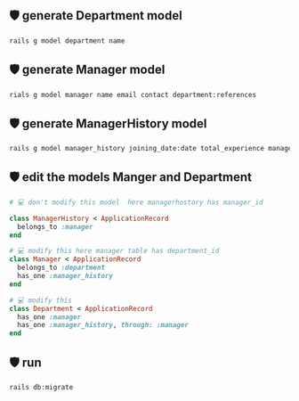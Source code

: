 ## 🛡 generate Department model

```bash 💻
rails g model department name
```

## 🛡 generate Manager model

```bash 💻
rials g model manager name email contact department:references
```

## 🛡 generate ManagerHistory model

```bash 💻
rails g model manager_history joining_date:date total_experience manager:references
```

## 🛡 edit the models Manger and Department

```ruby
# 💻 don't modify this model  here managerhostory has manager_id

class ManagerHistory < ApplicationRecord
  belongs_to :manager
end

# 💻 modify this here manager table has department_id
class Manager < ApplicationRecord
  belongs_to :department
  has_one :manager_history
end

# 💻 modify this 
class Department < ApplicationRecord
  has_one :manager
  has_one :manager_history, through: :manager
end

```

## 🛡 run 

```bash 💻
rails db:migrate
```
